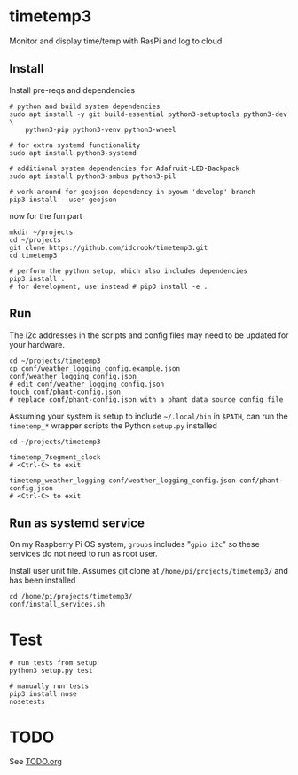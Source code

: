 timetemp3
=========

Monitor and display time/temp with RasPi and log to cloud

Install
-------

Install pre-reqs and dependencies

```shell
# python and build system dependencies
sudo apt install -y git build-essential python3-setuptools python3-dev \
    python3-pip python3-venv python3-wheel

# for extra systemd functionality
sudo apt install python3-systemd

# additional system dependencies for Adafruit-LED-Backpack
sudo apt install python3-smbus python3-pil

# work-around for geojson dependency in pyowm 'develop' branch
pip3 install --user geojson
```

now for the fun part

```shell
mkdir ~/projects
cd ~/projects
git clone https://github.com/idcrook/timetemp3.git
cd timetemp3

# perform the python setup, which also includes dependencies
pip3 install .
# for development, use instead # pip3 install -e .
```

Run
---

The i2c addresses in the scripts and config files may need to be updated for your hardware.

```shell
cd ~/projects/timetemp3
cp conf/weather_logging_config.example.json conf/weather_logging_config.json
# edit conf/weather_logging_config.json
touch conf/phant-config.json
# replace conf/phant-config.json with a phant data source config file
```

Assuming your system is setup to include `~/.local/bin` in `$PATH`, can run the `timetemp_*` wrapper scripts the Python `setup.py` installed

```shell
cd ~/projects/timetemp3

timetemp_7segment_clock
# <Ctrl-C> to exit

timetemp_weather_logging conf/weather_logging_config.json conf/phant-config.json
# <Ctrl-C> to exit
```

Run as systemd service
----------------------

On my Raspberry Pi OS system, `groups` includes "`gpio i2c`" so these services do not need to run as root user.

Install user unit file. Assumes git clone at `/home/pi/projects/timetemp3/` and has been installed

```shell
cd /home/pi/projects/timetemp3/
conf/install_services.sh
```


Test
====

```shell
# run tests from setup
python3 setup.py test

# manually run tests
pip3 install nose
nosetests
```

TODO
====

See [TODO.org](TODO.org)
